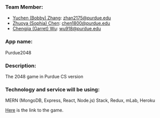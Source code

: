 ### Team Member:

* [Yuchen (Bobby) Zhang](http://bobby569.com): zhan2175@purdue.edu
* [Zhuoya (Sophia) Chen](https://github.com/zhuoyachen526): chen1800@purdue.edu
* [Chengjia (Garret) Wu](https://github.com/Figrua): wu918@purdue.edu

### App name:

Purdue2048

### Description:

The 2048 game in Purdue CS version

### Technology and service will be using:

MERN (MongoDB, Express, React, Node.js) Stack, Redux, mLab, Heroku

[Here](https://guarded-brook-97184.herokuapp.com) is the link to the game.
